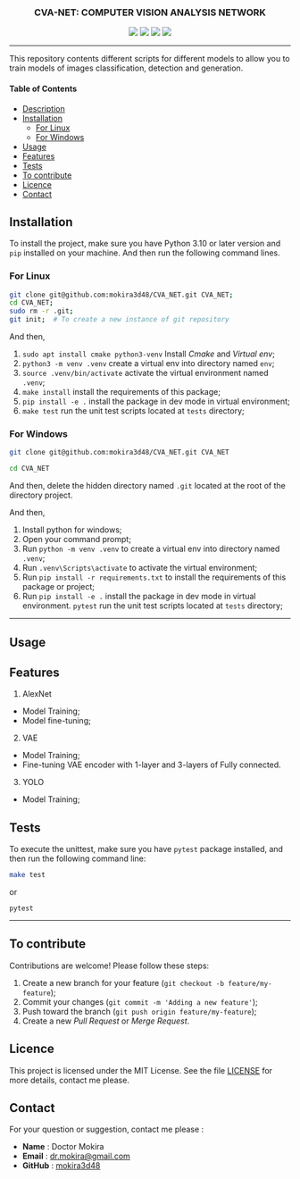 <div align="center">

### CVA-NET: COMPUTER VISION ANALYSIS NETWORK


![](https://img.shields.io/badge/Python-3.10-blue)
![](https://img.shields.io/badge/LICENSE-MIT-%2300557f)
![](https://img.shields.io/badge/lastest-2025--06--06-green)
![](https://img.shields.io/badge/contact-dr.mokira%40gmail.com-blueviolet)


---

</div>

This repository contents different scripts for different models to allow you
to train models of images classification, detection and generation.

#### Table of Contents
- [Description](#description)
- [Installation](#installation)
  - [For Linux](#for-linux)
  - [For Windows](#for-windows)
- [Usage](#uage)
- [Features](#features)
- [Tests](#tests)
- [To contribute](#to-contribute)
- [Licence](#licence)
- [Contact](#contact)


## Installation

To install the project, make sure you have Python 3.10 or later version
and `pip` installed on your machine. And then run the following command lines.

### For Linux

```bash
git clone git@github.com:mokira3d48/CVA_NET.git CVA_NET;
cd CVA_NET;
sudo rm -r .git;
git init;  # To create a new instance of git repository
```

And then,

1. `sudo apt install cmake python3-venv` Install *Cmake* and *Virtual env*;
2. `python3 -m venv .venv` create a virtual env into directory
named `env`;
3. `source .venv/bin/activate` activate the virtual environment named `.venv`;
4. `make install` install the requirements of this package;
5. `pip install -e .` install the package in dev mode in virtual environment;
6. `make test` run the unit test scripts located at `tests` directory;

### For Windows

```bash
git clone git@github.com:mokira3d48/CVA_NET.git CVA_NET
```

```bash
cd CVA_NET
```

And then, delete the hidden directory named `.git` located at the root
of the directory project.

And then,

1. Install python for windows;
2. Open your command prompt;
3. Run `python -m venv .venv` to create a virtual env into directory
named `.venv`;
4. Run `.venv\Scripts\activate` to activate the virtual environment;
5. Run `pip install -r requirements.txt` to install the requirements
of this package or project;
6. Run `pip install -e .` install the package in dev mode in virtual
environment.
`pytest` run the unit test scripts located at `tests` directory;

---

## Usage


## Features
1. AlexNet
  - Model Training;
  - Model fine-tuning;

2. VAE
  - Model Training;
  - Fine-tuning VAE encoder with 1-layer and 3-layers of Fully connected.

3. YOLO
  - Model Training;


## Tests

To execute the unittest, make sure you have `pytest` package installed,
and then run the following command line:

```bash
make test 
```
or

```shell
pytest
```

---

## To contribute

Contributions are welcome! Please follow these steps:

1. Create a new branch for your feature (`git checkout -b feature/my-feature`);
2. Commit your changes (`git commit -m 'Adding a new feature'`);
3. Push toward the branch (`git push origin feature/my-feature`);
4. Create a new *Pull Request* or *Merge Request*.

## Licence

This project is licensed under the MIT License. See the file [LICENSE](LICENSE)
for more details, contact me please.

## Contact

For your question or suggestion, contact me please :

- **Name** : Doctor Mokira
- **Email** : dr.mokira@gmail.com
- **GitHub** : [mokira3d48](https://github.com/mokira3d48)

